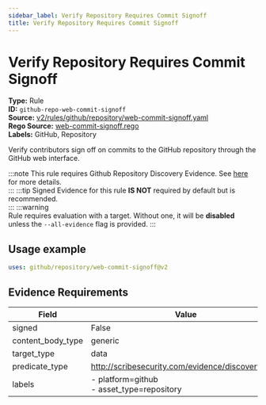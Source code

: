 ```yaml
---
sidebar_label: Verify Repository Requires Commit Signoff
title: Verify Repository Requires Commit Signoff
---  
```

# Verify Repository Requires Commit Signoff  
**Type:** Rule  
**ID:** `github-repo-web-commit-signoff`  
**Source:** [v2/rules/github/repository/web-commit-signoff.yaml](https://github.com/scribe-public/sample-policies/blob/main/v2/rules/github/repository/web-commit-signoff.yaml)  
**Rego Source:** [web-commit-signoff.rego](https://github.com/scribe-public/sample-policies/blob/main/v2/rules/github/repository/web-commit-signoff.rego)  
**Labels:** GitHub, Repository  

Verify contributors sign off on commits to the GitHub repository through the GitHub web interface.

:::note 
This rule requires Github Repository Discovery Evidence. See [here](https://deploy-preview-299--scribe-security.netlify.app/docs/platforms/discover#github-discovery) for more details.  
::: 
:::tip 
Signed Evidence for this rule **IS NOT** required by default but is recommended.  
::: 
:::warning  
Rule requires evaluation with a target. Without one, it will be **disabled** unless the `--all-evidence` flag is provided.
::: 

## Usage example

```yaml
uses: github/repository/web-commit-signoff@v2
```

## Evidence Requirements  
| Field | Value |
|-------|-------|
| signed | False |
| content_body_type | generic |
| target_type | data |
| predicate_type | http://scribesecurity.com/evidence/discovery/v0.1 |
| labels | - platform=github<br/>- asset_type=repository |

